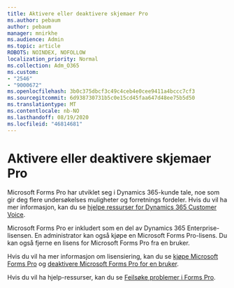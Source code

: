 ```yaml
---
title: Aktivere eller deaktivere skjemaer Pro
ms.author: pebaum
author: pebaum
manager: mnirkhe
ms.audience: Admin
ms.topic: article
ROBOTS: NOINDEX, NOFOLLOW
localization_priority: Normal
ms.collection: Adm_O365
ms.custom:
- "2546"
- "9000672"
ms.openlocfilehash: 3b0c375dbcf3c49c4ceb4e0cee9411a4bccc7cf3
ms.sourcegitcommit: 6d938730731b5c0e15cd45faa647d48ee75b5d50
ms.translationtype: MT
ms.contentlocale: nb-NO
ms.lasthandoff: 08/19/2020
ms.locfileid: "46814681"
---
```

# <a name="enable-or-disable-forms-pro"></a>Aktivere eller deaktivere skjemaer Pro

Microsoft Forms Pro har utviklet seg i Dynamics 365-kunde tale, noe som gir deg flere undersøkelses muligheter og forretnings fordeler. Hvis du vil ha mer informasjon, kan du se [hjelpe ressurser for Dynamics 365 Customer Voice](https://go.microsoft.com/fwlink/p/?linkid=2128357).  

Microsoft Forms Pro er inkludert som en del av Dynamics 365 Enterprise-lisensen. En administrator kan også kjøpe en Microsoft Forms Pro-lisens. Du kan også fjerne en lisens for Microsoft Forms Pro fra en bruker.  

Hvis du vil ha mer informasjon om lisensiering, kan du se [kjøpe Microsoft Forms Pro](https://docs.microsoft.com/forms-pro/purchase#purchase-microsoft-forms-pro-for-users-in-a-dynamics-365-tenant) og [deaktivere Microsoft Forms Pro for en bruker](https://docs.microsoft.com/forms-pro/purchase#disable-microsoft-forms-pro-for-a-user-1).
  
Hvis du vil ha hjelp-ressurser, kan du se [Feilsøke problemer i Forms Pro](https://docs.microsoft.com/forms-pro/troubleshoot).